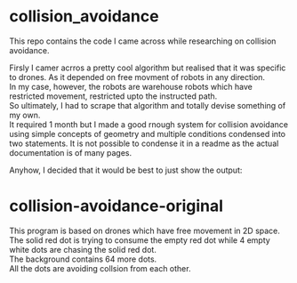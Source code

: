 # collision_avoidance
This repo contains the code I came across while researching on collision avoidance. 


Firsly I camer acrros a pretty cool algorithm but realised that it was specific to drones. As it depended on free movment of robots in any direction.    
In my case, however, the robots are warehouse robots which have restricted movement, restricted upto the instructed path.  
So ultimately, I had to scrape that algorithm and totally devise something of my own.  
It required 1 month but I made a good rnough system for collision avoidance using simple concepts of geometry and multiple conditions condensed into two statements. It is not possible to condense it in a readme as the actual documentation is of many pages.  

Anyhow, I decided that it would be best to just show the output:

# collision-avoidance-original
This program is based on drones which have free movement in 2D space.  
The solid red dot is trying to consume the empty red dot while 4 empty white dots are chasing the solid red dot.  
The background contains 64 more dots.  
All the dots are avoiding collsion from each other.  
